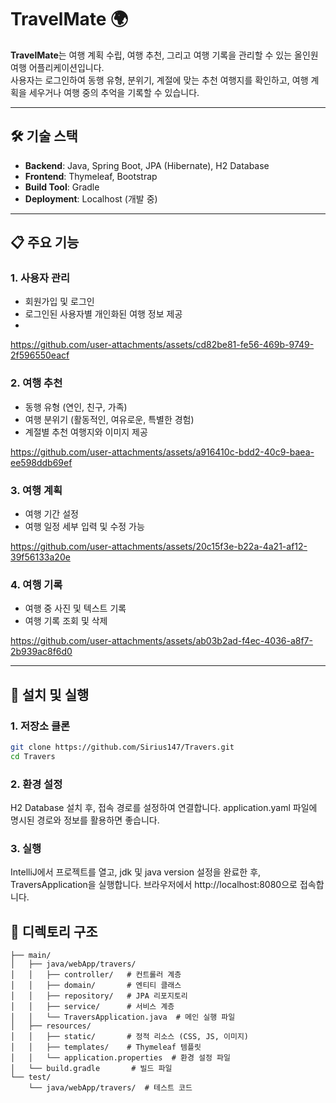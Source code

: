 # TravelMate 🌍

**TravelMate**는 여행 계획 수립, 여행 추천, 그리고 여행 기록을 관리할 수 있는 올인원 여행 어플리케이션입니다.  
사용자는 로그인하여 동행 유형, 분위기, 계절에 맞는 추천 여행지를 확인하고, 여행 계획을 세우거나 여행 중의 추억을 기록할 수 있습니다.

---

## 🛠️ 기술 스택

- **Backend**: Java, Spring Boot, JPA (Hibernate), H2 Database
- **Frontend**: Thymeleaf, Bootstrap
- **Build Tool**: Gradle
- **Deployment**: Localhost (개발 중)

---

## 📋 주요 기능

### 1. 사용자 관리
- 회원가입 및 로그인
- 로그인된 사용자별 개인화된 여행 정보 제공
- 

https://github.com/user-attachments/assets/cd82be81-fe56-469b-9749-2f596550eacf




### 2. 여행 추천
- 동행 유형 (연인, 친구, 가족)
- 여행 분위기 (활동적인, 여유로운, 특별한 경험)
- 계절별 추천 여행지와 이미지 제공



https://github.com/user-attachments/assets/a916410c-bdd2-40c9-baea-ee598ddb69ef



### 3. 여행 계획
- 여행 기간 설정
- 여행 일정 세부 입력 및 수정 가능



https://github.com/user-attachments/assets/20c15f3e-b22a-4a21-af12-39f56133a20e


### 4. 여행 기록
- 여행 중 사진 및 텍스트 기록
- 여행 기록 조회 및 삭제



https://github.com/user-attachments/assets/ab03b2ad-f4ec-4036-a8f7-2b939ac8f6d0


---

## 🚀 설치 및 실행

### 1. 저장소 클론
```bash
git clone https://github.com/Sirius147/Travers.git
cd Travers
```
### 2. 환경 설정

H2 Database 설치 후, 접속 경로를 설정하여 연결합니다.
application.yaml 파일에 명시된 경로와 정보를 활용하면 좋습니다.


### 3. 실행
IntelliJ에서 프로젝트를 열고, jdk 및 java version 설정을 완료한 후, TraversApplication을 실행합니다.
브라우저에서 http://localhost:8080으로 접속합니다.

## 📂 디렉토리 구조

``` src/
├── main/
│   ├── java/webApp/travers/
│   │   ├── controller/   # 컨트롤러 계층
│   │   ├── domain/       # 엔티티 클래스
│   │   ├── repository/   # JPA 리포지토리
│   │   ├── service/      # 서비스 계층
│   │   └── TraversApplication.java  # 메인 실행 파일
│   ├── resources/
│   │   ├── static/       # 정적 리소스 (CSS, JS, 이미지)
│   │   ├── templates/    # Thymeleaf 템플릿
│   │   └── application.properties  # 환경 설정 파일
│   └── build.gradle       # 빌드 파일
└── test/
    └── java/webApp/travers/  # 테스트 코드
```
